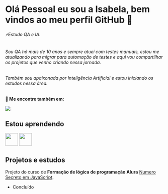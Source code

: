 # Olá Pessoal eu sou a Isabela, bem vindos ao meu perfil GitHub   👋

###### ⚡Estudo QA e IA. 
###### Sou QA há mais de 10 anos e sempre atuei com testes manuais, estou me atualizando para migrar para automação de testes e aqui vou compartilhar os projetos que venho criando nessa jornada.
###### Também sou apaixonada por Inteligência Artificial e estou iniciando os estudos nessa área.
**💬 Me encontre também em:**

  <div>
            <a href="https://www.linkedin.com/in/isabela-siqueira-40609925/" target="_blank"><img loading="lazy" src="https://img.shields.io/badge/-LinkedIn-%230077B5?style=for-the-badge&logo=linkedin&logoColor=white" target="_blank"></a>
          
  <div>

## Estou aprendendo
  <div>
            <img src="https://cdn.jsdelivr.net/gh/devicons/devicon@latest/icons/javascript/javascript-original.svg" width="40" height="40" /> <img src="https://cdn.jsdelivr.net/gh/devicons/devicon@latest/icons/python/python-original-wordmark.svg" width="40" height="40" />         
          
  <div>

  ## Projetos e estudos
  Projeto do curso de **Formação de lógica de programação Alura** [Numero Secreto em JavaScript](https://github.com/isa-santtos/numero-secreto).
  * Concluído
